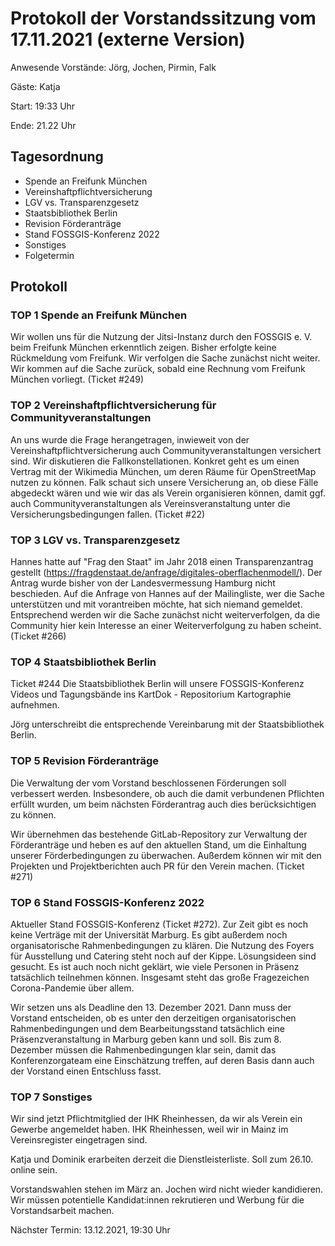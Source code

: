 # Protokoll der Vorstandssitzung vom 17.11.2021 (externe Version)

Anwesende Vorstände: Jörg, Jochen, Pirmin, Falk

Gäste: Katja

Start: 19:33 Uhr

Ende: 21.22 Uhr

## Tagesordnung

- Spende an Freifunk München
- Vereinshaftpflichtversicherung
- LGV vs. Transparenzgesetz
- Staatsbibliothek Berlin
- Revision Förderanträge
- Stand FOSSGIS-Konferenz 2022
- Sonstiges
- Folgetermin


## Protokoll

### TOP 1 Spende an Freifunk München

Wir wollen uns für die Nutzung der Jitsi-Instanz durch den FOSSGIS
e. V. beim Freifunk München erkenntlich zeigen. Bisher erfolgte keine
Rückmeldung vom Freifunk. Wir verfolgen die Sache zunächst nicht
weiter. Wir kommen auf die Sache zurück, sobald eine Rechnung vom
Freifunk München vorliegt. (Ticket #249)

### TOP 2 Vereinshaftpflichtversicherung für Communityveranstaltungen

An uns wurde die Frage herangetragen, inwieweit von der
Vereinshaftpflichtversicherung auch Communityveranstaltungen
versichert sind. Wir diskutieren die Fallkonstellationen. Konkret geht
es um einen Vertrag mit der Wikimedia München, um deren Räume für
OpenStreetMap nutzen zu können. Falk schaut sich unsere Versicherung
an, ob diese Fälle abgedeckt wären und wie wir das als Verein
organisieren können, damit ggf. auch Communityveranstaltungen als
Vereinsveranstaltung unter die Versicherungsbedingungen fallen. (Ticket
#22)


### TOP 3 LGV vs. Transparenzgesetz

Hannes hatte auf "Frag den Staat" im Jahr 2018 einen Transparenzantrag
gestellt
(https://fragdenstaat.de/anfrage/digitales-oberflachenmodell/). Der
Antrag wurde bisher von der Landesvermessung Hamburg nicht
beschieden. Auf die Anfrage von Hannes auf der Mailingliste, wer die
Sache unterstützen und mit vorantreiben möchte, hat sich niemand
gemeldet. Entsprechend werden wir die Sache zunächst nicht
weiterverfolgen, da die Community hier kein Interesse an einer
Weiterverfolgung zu haben scheint.  (Ticket #266)

### TOP 4  Staatsbibliothek Berlin

Ticket #244 Die Staatsbibliothek Berlin will unsere FOSSGIS-Konferenz
Videos und Tagungsbände ins KartDok - Repositorium Kartographie
aufnehmen.

Jörg unterschreibt die entsprechende Vereinbarung mit der
Staatsbibliothek Berlin.

### TOP 5 Revision Förderanträge

Die Verwaltung der vom Vorstand beschlossenen Förderungen soll
verbessert werden. Insbesondere, ob auch die damit verbundenen
Pflichten erfüllt wurden, um beim nächsten Förderantrag auch dies
berücksichtigen zu können.

Wir übernehmen das bestehende GitLab-Repository zur Verwaltung der
Förderanträge und heben es auf den aktuellen Stand, um die Einhaltung
unserer Förderbedingungen zu überwachen. Außerdem können wir mit den
Projekten und Projektberichten auch PR für den Verein machen. (Ticket
#271)


### TOP 6 Stand FOSSGIS-Konferenz 2022

Aktueller Stand FOSSGIS-Konferenz (Ticket #272). Zur Zeit gibt es noch
keine Verträge mit der Universität Marburg. Es gibt außerdem noch
organisatorische Rahmenbedingungen zu klären. Die Nutzung des Foyers
für Ausstellung und Catering steht noch auf der Kippe. Lösungsideen
sind gesucht. Es ist auch noch nicht geklärt, wie viele Personen in
Präsenz tatsächlich teilnehmen können. Insgesamt steht das große
Fragezeichen Corona-Pandemie über allem.

Wir setzen uns als Deadline den 13. Dezember 2021. Dann muss der Vorstand
entscheiden, ob es unter den derzeitigen organisatorischen
Rahmenbedingungen und dem Bearbeitungsstand tatsächlich eine
Präsenzveranstaltung in Marburg geben kann und soll. Bis zum
8. Dezember müssen die Rahmenbedingungen klar sein, damit das
Konferenzorgateam eine Einschätzung treffen, auf deren Basis dann
auch der Vorstand einen Entschluss fasst.

### TOP 7 Sonstiges

Wir sind jetzt Pflichtmitglied der IHK Rheinhessen, da wir als Verein
ein Gewerbe angemeldet haben. IHK Rheinhessen, weil wir in Mainz im
Vereinsregister eingetragen sind. 

Katja und Dominik erarbeiten derzeit die Dienstleisterliste. Soll zum
26.10. online sein.

Vorstandswahlen stehen im März an. Jochen wird nicht wieder
kandidieren. Wir müssen potentielle Kandidat:innen rekrutieren und
Werbung für die Vorstandsarbeit machen.



Nächster Termin: 13.12.2021, 19:30 Uhr